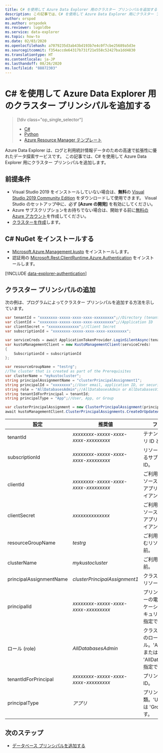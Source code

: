 ```yaml
---
title: C# を使用して Azure Data Explorer 用のクラスター プリンシパルを追加する
description: この記事では、C# を使用して Azure Data Explorer 用にクラスター プリンシパルを追加する方法について説明します。
author: orspod
ms.author: orspodek
ms.reviewer: lugoldbe
ms.service: data-explorer
ms.topic: how-to
ms.date: 02/03/2020
ms.openlocfilehash: a7079235d3ab43bd193b7e4c0f7cbe25689a5d3e
ms.sourcegitcommit: f354accde64317b731f21e558c52427ba1dd4830
ms.translationtype: HT
ms.contentlocale: ja-JP
ms.lasthandoff: 08/26/2020
ms.locfileid: "88872303"
---
```

# <a name="add-cluster-principals-for-azure-data-explorer-by-using-c"></a>C# を使用して Azure Data Explorer 用のクラスター プリンシパルを追加する

> [!div class="op_single_selector"]
> * [C#](cluster-principal-csharp.md)
> * [Python](cluster-principal-python.md)
> * [Azure Resource Manager テンプレート](cluster-principal-resource-manager.md)

Azure Data Explorer は、ログと利用統計情報データのための高速で拡張性に優れたデータ探索サービスです。 この記事では、C# を使用して Azure Data Explorer 用にクラスター プリンシパルを追加します。

## <a name="prerequisites"></a>前提条件

* Visual Studio 2019 をインストールしていない場合は、**無料**の [Visual Studio 2019 Community Edition](https://www.visualstudio.com/downloads/) をダウンロードして使用できます。 Visual Studio のセットアップ中に、必ず **[Azure の開発]** を有効にしてください。
* Azure サブスクリプションをお持ちでない場合は、開始する前に[無料の Azure アカウント](https://azure.microsoft.com/free/)を作成してください。
* [クラスターを作成](create-cluster-database-csharp.md)します。

## <a name="install-c-nuget"></a>C# NuGet をインストールする

* [Microsoft.Azure.Management.kusto](https://www.nuget.org/packages/Microsoft.Azure.Management.Kusto/) をインストールします。
* 認証用の [Microsoft.Rest.ClientRuntime.Azure.Authentication](https://www.nuget.org/packages/Microsoft.Rest.ClientRuntime.Azure.Authentication) をインストールします。

[!INCLUDE [data-explorer-authentication](includes/data-explorer-authentication.md)]

## <a name="add-a-cluster-principal"></a>クラスター プリンシパルの追加

次の例は、プログラムによってクラスター プリンシパルを追加する方法を示しています。

```csharp
var tenantId = "xxxxxxxx-xxxxx-xxxx-xxxx-xxxxxxxxx";//Directory (tenant) ID
var clientId = "xxxxxxxx-xxxxx-xxxx-xxxx-xxxxxxxxx";//Application ID
var clientSecret = "xxxxxxxxxxxxxx";//Client Secret
var subscriptionId = "xxxxxxxx-xxxxx-xxxx-xxxx-xxxxxxxxx";

var serviceCreds = await ApplicationTokenProvider.LoginSilentAsync(tenantId, clientId, clientSecret);
var kustoManagementClient = new KustoManagementClient(serviceCreds)
{
    SubscriptionId = subscriptionId
};

var resourceGroupName = "testrg";
//The cluster that is created as part of the Prerequisites
var clusterName = "mykustocluster";
string principalAssignmentName = "clusterPrincipalAssignment1";
string principalId = "xxxxxxxx";//User email, application ID, or security group name
string role = "AllDatabasesAdmin";//AllDatabasesAdmin or AllDatabasesViewer
string tenantIdForPrincipal = tenantId;
string principalType = "App";//User, App, or Group

var clusterPrincipalAssignment = new ClusterPrincipalAssignment(principalId, role, principalType, tenantId: tenantIdForPrincipal);
await kustoManagementClient.ClusterPrincipalAssignments.CreateOrUpdateAsync(resourceGroupName, clusterName, principalAssignmentName, clusterPrincipalAssignment);
```

|**設定** | **推奨値** | **フィールドの説明**|
|---|---|---|
| tenantId | *xxxxxxxx-xxxxx-xxxx-xxxx-xxxxxxxxx* | テナント ID。 ディレクトリ ID とも呼ばれます。|
| subscriptionId | *xxxxxxxx-xxxxx-xxxx-xxxx-xxxxxxxxx* | リソースの作成に使用するサブスクリプション ID。|
| clientId | *xxxxxxxx-xxxxx-xxxx-xxxx-xxxxxxxxx* | ご利用のテナント内のリソースにアクセスできるアプリケーションのクライアント ID。|
| clientSecret | *xxxxxxxxxxxxxx* | ご利用のテナント内のリソースにアクセスできるアプリケーションのクライアント シークレット。 |
| resourceGroupName | *testrg* | ご利用のクラスターを含むリソース グループの名前。|
| clusterName | *mykustocluster* | ご利用のクラスターの名前。|
| principalAssignmentName | *clusterPrincipalAssignment1* | クラスター プリンシパル リソースの名前。|
| principalId | *xxxxxxxx-xxxxx-xxxx-xxxx-xxxxxxxxx* | プリンシパル ID。ユーザーの電子メール、アプリケーション ID、またはセキュリティ グループ名を指定できます。|
| ロール (role) | *AllDatabasesAdmin* | クラスター プリンシパルのロール。'AllDatabasesAdmin' または 'AllDatabasesViewer' を指定できます。|
| tenantIdForPrincipal | *xxxxxxxx-xxxxx-xxxx-xxxx-xxxxxxxxx* | プリンシパルのテナント ID。|
| principalType | *アプリ* | プリンシパルの種類。'User'、'App'、または 'Group' を指定できます。|

## <a name="next-steps"></a>次のステップ

* [データベース プリンシパルを追加する](database-principal-csharp.md)
